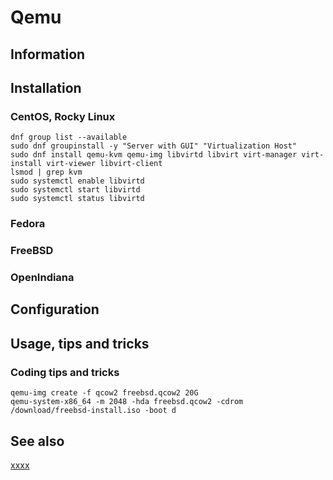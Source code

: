 # Qemu

## Information

## Installation

### CentOS, Rocky Linux

```shell
dnf group list --available
sudo dnf groupinstall -y "Server with GUI" "Virtualization Host"
sudo dnf install qemu-kvm qemu-img libvirtd libvirt virt-manager virt-install virt-viewer libvirt-client
lsmod | grep kvm
sudo systemctl enable libvirtd
sudo systemctl start libvirtd
sudo systemctl status libvirtd
```

### Fedora

### FreeBSD

### OpenIndiana

## Configuration

## Usage, tips and tricks

### Coding tips and tricks

```shell
qemu-img create -f qcow2 freebsd.qcow2 20G
qemu-system-x86_64 -m 2048 -hda freebsd.qcow2 -cdrom /download/freebsd-install.iso -boot d
```

## See also

[xxxx](http://yyyyy)
